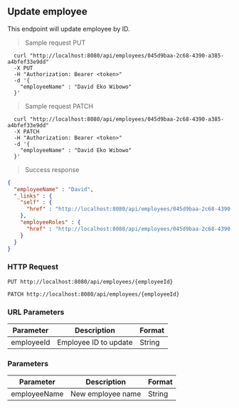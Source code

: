 ## Update employee
This endpoint will update employee by ID.

> Sample request PUT

```shell
  curl "http://localhost:8080/api/employees/045d9baa-2c68-4390-a385-a4bfef33e9dd"
  -X PUT
  -H "Authorization: Bearer <token>"
  -d '{
    "employeeName" : "David Eko Wibowo"
  }'
```

> Sample request PATCH

```shell
  curl "http://localhost:8080/api/employees/045d9baa-2c68-4390-a385-a4bfef33e9dd"
  -X PATCH
  -H "Authorization: Bearer <token>"
  -d '{
    "employeeName" : "David Eko Wibowo"
  }'
```

> Success response

```json
{
  "employeeName" : "David",
  "_links" : {
    "self" : {
      "href" : "http://localhost:8080/api/employees/045d9baa-2c68-4390-a385-a4bfef33e9dd"
    },
    "employeeRoles" : {
      "href" : "http://localhost:8080/api/employees/045d9baa-2c68-4390-a385-a4bfef33e9dd/employeeRoles"
    }
  }
}
```

### HTTP Request

`PUT http://localhost:8080/api/employees/{employeeId}`

`PATCH http://localhost:8080/api/employees/{employeeId}`

### URL Parameters

Parameter | Description | Format
--------- | ----------- | ---------
employeeId | Employee ID to update | String

### Parameters

Parameter | Description | Format
--------- | ----------- | ---------
employeeName | New employee name | String